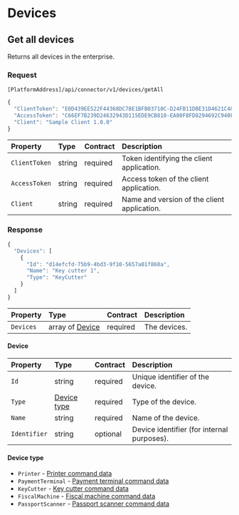 <!-- AUTOMATICALLY GENERATED, DO NOT MODIFY -->
# Devices

## Get all devices

Returns all devices in the enterprise.

### Request

`[PlatformAddress]/api/connector/v1/devices/getAll`

```javascript
{
  "ClientToken": "E0D439EE522F44368DC78E1BFB03710C-D24FB11DBE31D4621C4817E028D9E1D",
  "AccessToken": "C66EF7B239D24632943D115EDE9CB810-EA00F8FD8294692C940F6B5A8F9453D",
  "Client": "Sample Client 1.0.0"
}
```

| Property | Type | Contract | Description |
| :-- | :-- | :-- | :-- |
| `ClientToken` | string | required | Token identifying the client application. |
| `AccessToken` | string | required | Access token of the client application. |
| `Client` | string | required | Name and version of the client application. |

### Response

```javascript
{
  "Devices": [
    {
      "Id": "d14efcfd-75b9-4bd3-9f10-5657a01f860a",
      "Name": "Key cutter 1",
      "Type": "KeyCutter"
    }
  ]
}
```

| Property | Type | Contract | Description |
| :-- | :-- | :-- | :-- |
| `Devices` | array of [Device](devices.md#device) | required | The devices. |

#### Device

| Property | Type | Contract | Description |
| :-- | :-- | :-- | :-- |
| `Id` | string | required | Unique identifier of the device. |
| `Type` | [Device type](devices.md#device-type) | required | Type of the device. |
| `Name` | string | required | Name of the device. |
| `Identifier` | string | optional | Device identifier (for internal purposes). |

#### Device type

* `Printer` - [Printer command data](commands.md#printer-command-data)
* `PaymentTerminal` - [Payment terminal command data](commands.md#payment-terminal-command-data)
* `KeyCutter` - [Key cutter command data](commands.md#key-cutter-command-data)
* `FiscalMachine` - [Fiscal machine command data](commands.md#fiscal-machine-command-data)
* `PassportScanner` - [Passport scanner command data](commands.md#passport-scanner-command-data)
